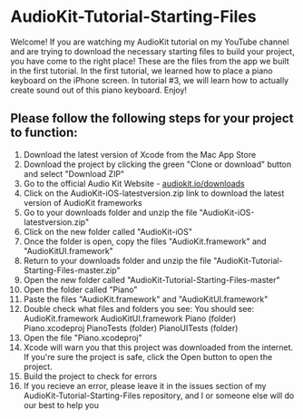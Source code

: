 # AudioKit-Tutorial-Starting-Files

Welcome! If you are watching my AudioKit tutorial on my YouTube channel and are trying to download the necessary starting files to build your project, you have come to the right place! These are the files from the app we built in the first tutorial. In the first tutorial, we learned how to place a piano keyboard on the iPhone screen. In tutorial #3, we will learn how to actually create sound out of this piano keyboard. Enjoy!

## Please follow the following steps for your project to function:

1. Download the latest version of Xcode from the Mac App Store
2. Download the project by clicking the green "Clone or download" button and select "Download ZIP"
3. Go to the official Audio Kit Website - [audiokit.io/downloads](https://audiokit.io/downloads)
4. Click on the AudioKit-iOS-latestversion.zip link to download the latest version of AudioKit frameworks
5. Go to your downloads folder and unzip the file "AudioKit-iOS-latestversion.zip"
6. Click on the new folder called "AudioKit-iOS"
7. Once the folder is open, copy the files "AudioKit.framework" and "AudioKitUI.framework"
8. Return to your downloads folder and unzip the file "AudioKit-Tutorial-Starting-Files-master.zip"
9. Open the new folder called "AudioKit-Tutorial-Starting-Files-master"
10. Open the folder called "Piano"
11. Paste the files "AudioKit.framework" and "AudioKitUI.framework"
12. Double check what files and folders you see:
You should see:
AudioKit.framework
AudioKitUI.framework
Piano (folder)
Piano.xcodeproj
PianoTests (folder)
PianoUITests (folder)
13. Open the file "Piano.xcodeproj"
14. Xcode will warn you that this project was downloaded from the internet. If you're sure the project is safe, click the Open button to open the project.
15. Build the project to check for errors
16. If you recieve an error, please leave it in the issues section of my AudioKit-Tutorial-Starting-Files repository, and I or someone else will do our best to help you
